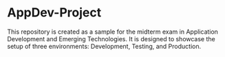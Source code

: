 # AppDev-Project

This repository is created as a sample for the midterm exam in Application Development and Emerging Technologies. It is designed to showcase the setup of three environments: Development, Testing, and Production.
